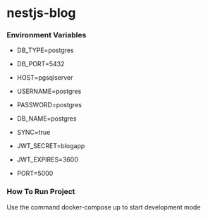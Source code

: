 # nestjs-blog

### Environment Variables

- DB_TYPE=postgres
- DB_PORT=5432
- HOST=pgsqlserver
- USERNAME=postgres
- PASSWORD=postgres
- DB_NAME=postgres
- SYNC=true

- JWT_SECRET=blogapp
- JWT_EXPIRES=3600

- PORT=5000

### How To Run Project

Use the command docker-compose up to start development mode
